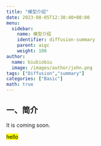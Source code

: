 ```yaml
---
title: "模型介绍"
date: 2023-08-05T12:30:40+08:00
menu:
  sidebar:
    name: 模型介绍
    identifier: diffusion-summary
    parent: aigc
    weight: 100
author:
  name: biubiobiu
  image: /images/author/john.png
tags: ["Diffusion","summary"]
categories: ["Basic"]
math: true
---
```


## 一、简介

It is coming soon.

<mark>hello</mark>



